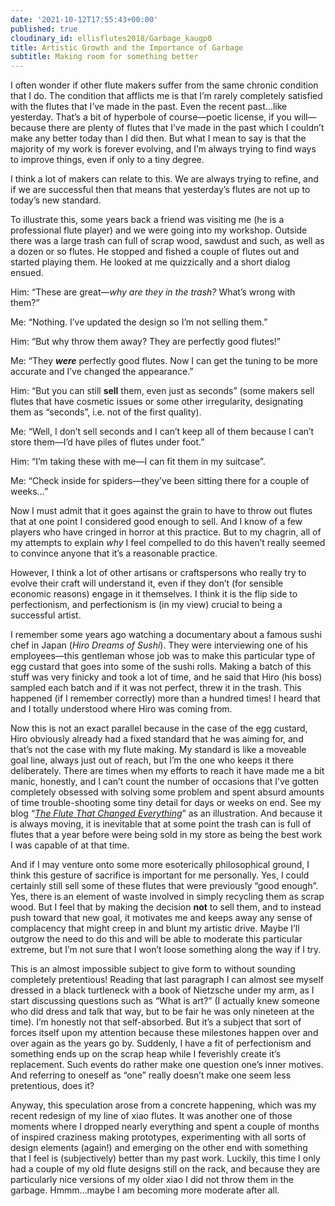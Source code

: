 ```yaml
---
date: '2021-10-12T17:55:43+00:00'
published: true
cloudinary_id: ellisflutes2018/Garbage_kaugp0
title: Artistic Growth and the Importance of Garbage
subtitle: Making room for something better
---
```


I often wonder if other flute makers suffer from the same chronic condition that I do.  The condition that afflicts me is that I’m rarely completely satisfied with the flutes that I’ve made in the past.  Even the recent past…like yesterday.   That’s a bit of hyperbole of course—poetic license, if you will—because there are plenty of flutes that I’ve made in the past which I couldn’t make any better today than I did then.    But what I mean to say is that the majority of my work is forever evolving, and I’m always trying to find ways to improve things, even if only to a tiny degree.

I think a lot of makers can relate to this.  We are always trying to refine, and if we are successful then that means that yesterday’s flutes are not up to today’s new standard.  

To illustrate this, some years back a friend was visiting me (he is a professional flute player) and we were going into my workshop.  Outside there was a large trash can full of scrap wood, sawdust and such, as well as a dozen or so flutes.  He stopped and fished a couple of flutes out and started playing them.  He looked at me quizzically and a short dialog ensued.  

Him: “These are great—*why are they in the trash?*  What’s wrong with them?”

Me:  “Nothing.  I’ve updated the design so I’m not selling them.”  

Him:  “But why throw them away?  They are perfectly good flutes!”

Me:  “They ***were*** perfectly good flutes.  Now I can get the tuning to be more accurate and I’ve changed the appearance.”

Him:  “But you can still **sell** them, even just as seconds”  (some makers sell flutes that have cosmetic issues or some other irregularity, designating them as “seconds”, i.e. not of the first quality).

Me:  “Well, I don’t sell seconds and I can’t keep all of them because I can’t store them—I’d have piles of flutes under foot.”

Him:  “I’m taking these with me—I can fit them in my suitcase”.

Me:  “Check inside for spiders—they’ve been sitting there for a couple of weeks…”

Now I must admit that it goes against the grain to have to throw out flutes that at one point I considered good enough to sell.  And I know of a few players who have cringed in horror at this practice.  But to my chagrin, all of my attempts to explain *why* I feel compelled to do this haven’t really seemed to convince anyone that it’s a reasonable practice. 

However, I think a lot of other artisans or craftspersons who really try to evolve their craft will understand it, even if they don’t (for sensible economic reasons) engage in it themselves.  I think it is the flip side to perfectionism, and perfectionism is (in my view) crucial to being a successful artist.

I remember some years ago watching a documentary about a famous sushi chef in Japan (*Hiro Dreams of Sushi*).  They were interviewing one of his employees—this gentleman whose job was to make this particular type of egg custard that goes into some of the sushi rolls.  Making a batch of this stuff was very finicky and took a lot of time, and he said that Hiro (his boss) sampled each batch and if it was not perfect, threw it in the trash.  This happened (if I remember correctly) more than a hundred times!  I heard that and I totally understood where Hiro was coming from.

Now this is not an exact parallel because in the case of the egg custard, Hiro obviously already had a fixed standard that he was aiming for, and that’s not the case with my flute making.  My standard is like a moveable goal line, always just out of reach, but I’m the one who keeps it there deliberately.  There are times when my efforts to reach it have made me a bit manic, honestly, and I can’t count the number of occasions that I’ve gotten completely obsessed with solving some problem and spent absurd amounts of time trouble-shooting some tiny detail for days or weeks on end.  See my blog “*[The Flute That Changed Everything](https://www.ellisflutes.com/blog/the-flute-that-changed-everything)*” as an illustration.   And because it is always moving, it is inevitable that at some point the trash can is full of flutes that a year before were being sold in my store as being the best work I was capable of at that time.

And if I may venture onto some more esoterically philosophical ground, I think this gesture of sacrifice is important for me personally.  Yes, I could certainly still sell some of these flutes that were previously “good enough”.  Yes, there is an element of waste involved in simply recycling them as scrap wood.   But I feel that by making the decision **not** to sell them, and to instead push toward that new goal, it motivates me and keeps away any sense of complacency that might creep in and blunt my artistic drive.  Maybe I’ll outgrow the need to do this and will be able to moderate this particular extreme, but I’m not sure that I won’t loose something along the way if I try.

This is an almost impossible subject to give form to without sounding completely pretentious!  Reading that last paragraph I can almost see myself dressed in a black turtleneck with a book of Nietzsche under my arm, as I start discussing questions such as “What is art?” (I actually knew someone who did dress and talk that way, but to be fair he was only nineteen at the time).  I’m honestly not that self-absorbed.  But it’s a subject that sort of forces itself upon my attention because these milestones happen over and over again as the years go by.  Suddenly, I have a fit of perfectionism and something ends up on the scrap heap while I feverishly create it’s replacement.  Such events do rather make one question one’s inner motives.  And referring to oneself as “one” really doesn’t make one seem less pretentious, does it?

Anyway, this speculation arose from a concrete happening, which was my recent redesign of my line of xiao flutes.  It was another one of those moments where I dropped nearly everything and spent a couple of months of inspired craziness making prototypes, experimenting with all sorts of design elements (again!) and emerging on the other end with something that I feel is (subjectively) better than my past work.  Luckily, this time I only had a couple of my old flute designs still on the rack, and because they are particularly nice versions of my older xiao I did not throw them in the garbage.  Hmmm…maybe I am becoming more moderate after all.


